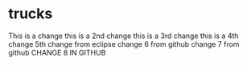 # trucks
This is a change
this is a 2nd change
this is a 3rd change
this is a 4th change
5th change from eclipse
change 6 from github
change 7 from github
CHANGE 8 IN GITHUB
